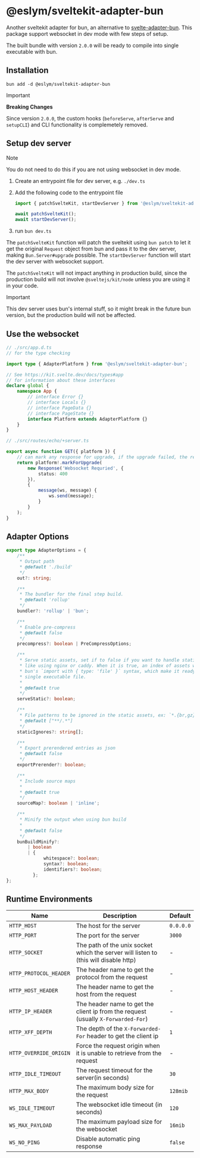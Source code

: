 # @eslym/sveltekit-adapter-bun

Another sveltekit adapter for bun, an alternative to [svelte-adapter-bun](https://github.com/gornostay25/svelte-adapter-bun). This package support websocket in dev mode with few steps of setup.

The built bundle with version `2.0.0` will be ready to compile into single executable with bun.

## Installation

```shell
bun add -d @eslym/sveltekit-adapter-bun
```

> [!IMPORTANT]  
> **Breaking Changes**
>
> Since version `2.0.0`, the custom hooks (`beforeServe`, `afterServe` and `setupCLI`) and CLI functionality is complemetely removed.

## Setup dev server

> [!NOTE]  
> You do not need to do this if you are not using websocket in dev mode.

1. Create an entrypoint file for dev server, e.g. `./dev.ts`
2. Add the following code to the entrypoint file

    ```typescript
    import { patchSvelteKit, startDevServer } from '@eslym/sveltekit-adapter-bun';

    await patchSvelteKit();
    await startDevServer();
    ```

3. run `bun dev.ts`

The `patchSvelteKit` function will patch the sveltekit using `bun patch` to let it get the original `Request` object from bun and pass it to the dev server, making `Bun.Server#upgrade` possible. The `startDevServer` function will start the dev server with websocket support.

The `patchSvelteKit` will not impact anything in production build, since the production build will not involve `@sveltejs/kit/node` unless you are using it in your code.

> [!IMPORTANT]
> This dev server uses bun's internal stuff, so it might break in the future bun version, but the
> production build will not be affected.

## Use the websocket

```typescript
// ./src/app.d.ts
// for the type checking

import type { AdapterPlatform } from '@eslym/sveltekit-adapter-bun';

// See https://kit.svelte.dev/docs/types#app
// for information about these interfaces
declare global {
    namespace App {
        // interface Error {}
        // interface Locals {}
        // interface PageData {}
        // interface PageState {}
        interface Platform extends AdapterPlatform {}
    }
}
```

```typescript
// ./src/routes/echo/+server.ts

export async function GET({ platform }) {
    // can mark any response for upgrade, if the upgrade failed, the response will be sent as is
    return platform!.markForUpgrade(
        new Response('Websocket Requried', {
            status: 400
        }),
        {
            message(ws, message) {
                ws.send(message);
            }
        }
    );
}
```

## Adapter Options

```typescript
export type AdapterOptions = {
    /**
     * Output path
     * @default './build'
     */
    out?: string;

    /**
     * The bundler for the final step build.
     * @default 'rollup'
     */
    bundler?: 'rollup' | 'bun';

    /**
     * Enable pre-compress
     * @default false
     */
    precompress?: boolean | PreCompressOptions;

    /**
     * Serve static assets, set if to false if you want to handle static assets yourself
     * like using nginx or caddy. When it is true, an index of assets will build with
     * bun's `import with { type: 'file' }` syntax, which make it ready to bundle into
     * single executable file.
     *
     * @default true
     */
    serveStatic?: boolean;

    /**
     * File patterns to be ignored in the static assets, ex: `*.{br,gz}`
     * @default ["**​/.*"]
     */
    staticIgnores?: string[];

    /**
     * Export prerendered entries as json
     * @default false
     */
    exportPrerender?: boolean;

    /**
     * Include source maps
     *
     * @default true
     */
    sourceMap?: boolean | 'inline';

    /**
     * Minify the output when using bun build
     *
     * @default false
     */
    bunBuildMinify?:
        | boolean
        | {
              whitespace?: boolean;
              syntax?: boolean;
              identifiers?: boolean;
          };
};
```

## Runtime Environments

| Name                   | Description                                                                          | Default   |
| ---------------------- | ------------------------------------------------------------------------------------ | --------- |
| `HTTP_HOST`            | The host for the server                                                              | `0.0.0.0` |
| `HTTP_PORT`            | The port for the server                                                              | `3000`    |
| `HTTP_SOCKET`          | The path of the unix socket which the server will listen to (this will disable http) | -         |
| `HTTP_PROTOCOL_HEADER` | The header name to get the protocol from the request                                 | -         |
| `HTTP_HOST_HEADER`     | The header name to get the host from the request                                     | -         |
| `HTTP_IP_HEADER`       | The header name to get the client ip from the request (usually `X-Forwarded-For`)    | -         |
| `HTTP_XFF_DEPTH`       | The depth of the `X-Forwarded-For` header to get the client ip                       | `1`       |
| `HTTP_OVERRIDE_ORIGIN` | Force the request origin when it is unable to retrieve from the request              | -         |
| `HTTP_IDLE_TIMEOUT`    | The request timeout for the server(in seconds)                                       | `30`      |
| `HTTP_MAX_BODY`        | The maximum body size for the request                                                | `128mib`  |
| `WS_IDLE_TIMEOUT`      | The websocket idle timeout (in seconds)                                              | `120`     |
| `WS_MAX_PAYLOAD`       | The maximum payload size for the websocket                                           | `16mib`   |
| `WS_NO_PING`           | Disable automatic ping response                                                      | `false`   |
